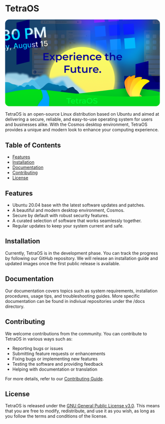 # TetraOS

<img src="banners/Experience the Future(1).png">

TetraOS is an open-source Linux distribution based on Ubuntu and aimed at delivering a secure, reliable, and easy-to-use operating system for users and businesses alike. With the Cosmos desktop environment, TetraOS provides a unique and modern look to enhance your computing experience.

## Table of Contents

- [Features](#features)
- [Installation](#installation)
- [Documentation](#documentation)
- [Contributing](#contributing)
- [License](#license)

## Features

- Ubuntu 20.04 base with the latest software updates and patches.
- A beautiful and modern desktop environment, Cosmos.
- Secure by default with robust security features.
- A curated selection of software that works seamlessly together.
- Regular updates to keep your system current and safe.

## Installation

Currently, TetraOS is in the development phase. You can track the progress by following our GitHub repository. We will release an installation guide and updated images once the first public release is available.

## Documentation

Our documentation covers topics such as system requirements, installation procedures, usage tips, and troubleshooting guides. More specific documentation can be found in indiviual repositories under the /docs directory.

## Contributing

We welcome contributions from the community. You can contribute to TetraOS in various ways such as:

- Reporting bugs or issues
- Submitting feature requests or enhancements
- Fixing bugs or implementing new features
- Testing the software and providing feedback
- Helping with documentation or translation

For more details, refer to our [Contributing Guide](./CONTRIBUTING.md).

## License

TetraOS is released under the [GNU General Public License v3.0](./LICENSE). This means that you are free to modify, redistribute, and use it as you wish, as long as you follow the terms and conditions of the license.
